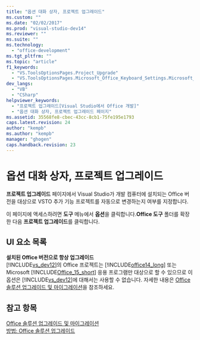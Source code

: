 ```yaml
---
title: "옵션 대화 상자, 프로젝트 업그레이드"
ms.custom: ""
ms.date: "02/02/2017"
ms.prod: "visual-studio-dev14"
ms.reviewer: ""
ms.suite: ""
ms.technology: 
  - "office-development"
ms.tgt_pltfrm: ""
ms.topic: "article"
f1_keywords: 
  - "VS.ToolsOptionsPages.Project_Upgrade"
  - "VS.ToolsOptionsPages.Microsoft_Office_Keyboard_Settings.Microsoft_Office_Upgrade"
dev_langs: 
  - "VB"
  - "CSharp"
helpviewer_keywords: 
  - "프로젝트 업그레이드[Visual Studio에서 Office 개발]"
  - "옵션 대화 상자, 프로젝트 업그레이드 페이지"
ms.assetid: 35568fe8-cbec-43cc-8cb1-75fe195e1793
caps.latest.revision: 24
author: "kempb"
ms.author: "kempb"
manager: "ghogen"
caps.handback.revision: 23
---
```

# 옵션 대화 상자, 프로젝트 업그레이드
  **프로젝트 업그레이드** 페이지에서 Visual Studio가 개발 컴퓨터에 설치되는 Office 버전을 대상으로 VSTO 추가 기능 프로젝트를 자동으로 변경하는지 여부를 지정합니다.  
  
 이 페이지에 액세스하려면 **도구** 메뉴에서 **옵션**을 클릭합니다.**Office 도구** 폴더를 확장한 다음 **프로젝트 업그레이드**를 클릭합니다.  
  
## UI 요소 목록  
 **설치된 Office 버전으로 항상 업그레이드**  
 [!INCLUDE[vs_dev12](../vsto/includes/vs-dev12-md.md)]의 Office 프로젝트는 [!INCLUDE[office14_long](../vsto/includes/office14-long-md.md)] 또는 Microsoft [!INCLUDE[Office_15_short](../vsto/includes/office-15-short-md.md)] 응용 프로그램만 대상으로 할 수 있으므로 이 옵션은 [!INCLUDE[vs_dev12](../vsto/includes/vs-dev12-md.md)]에 대해서는 사용할 수 없습니다. 자세한 내용은 [Office 솔루션 업그레이드 및 마이그레이션](../vsto/upgrading-and-migrating-office-solutions.md)을 참조하세요.  
  
## 참고 항목  
 [Office 솔루션 업그레이드 및 마이그레이션](../vsto/upgrading-and-migrating-office-solutions.md)   
 [방법: Office 솔루션 업그레이드](http://msdn.microsoft.com/ko-kr/a269e539-b717-4680-a568-2152b070347e)  
  
  